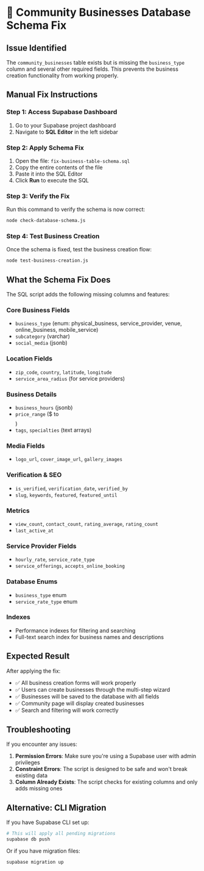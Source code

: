 # 🔧 Community Businesses Database Schema Fix

## Issue Identified
The `community_businesses` table exists but is missing the `business_type` column and several other required fields. This prevents the business creation functionality from working properly.

## Manual Fix Instructions

### Step 1: Access Supabase Dashboard
1. Go to your Supabase project dashboard
2. Navigate to **SQL Editor** in the left sidebar

### Step 2: Apply Schema Fix
1. Open the file: `fix-business-table-schema.sql`
2. Copy the entire contents of the file
3. Paste it into the SQL Editor
4. Click **Run** to execute the SQL

### Step 3: Verify the Fix
Run this command to verify the schema is now correct:
```bash
node check-database-schema.js
```

### Step 4: Test Business Creation
Once the schema is fixed, test the business creation flow:
```bash
node test-business-creation.js
```

## What the Schema Fix Does

The SQL script adds the following missing columns and features:

### Core Business Fields
- `business_type` (enum: physical_business, service_provider, venue, online_business, mobile_service)
- `subcategory` (varchar)
- `social_media` (jsonb)

### Location Fields
- `zip_code`, `country`, `latitude`, `longitude`
- `service_area_radius` (for service providers)

### Business Details
- `business_hours` (jsonb)
- `price_range` ($ to $$$$)
- `tags`, `specialties` (text arrays)

### Media Fields
- `logo_url`, `cover_image_url`, `gallery_images`

### Verification & SEO
- `is_verified`, `verification_date`, `verified_by`
- `slug`, `keywords`, `featured`, `featured_until`

### Metrics
- `view_count`, `contact_count`, `rating_average`, `rating_count`
- `last_active_at`

### Service Provider Fields
- `hourly_rate`, `service_rate_type`
- `service_offerings`, `accepts_online_booking`

### Database Enums
- `business_type` enum
- `service_rate_type` enum

### Indexes
- Performance indexes for filtering and searching
- Full-text search index for business names and descriptions

## Expected Result

After applying the fix:
- ✅ All business creation forms will work properly
- ✅ Users can create businesses through the multi-step wizard
- ✅ Businesses will be saved to the database with all fields
- ✅ Community page will display created businesses
- ✅ Search and filtering will work correctly

## Troubleshooting

If you encounter any issues:

1. **Permission Errors**: Make sure you're using a Supabase user with admin privileges
2. **Constraint Errors**: The script is designed to be safe and won't break existing data
3. **Column Already Exists**: The script checks for existing columns and only adds missing ones

## Alternative: CLI Migration

If you have Supabase CLI set up:
```bash
# This will apply all pending migrations
supabase db push
```

Or if you have migration files:
```bash
supabase migration up
```